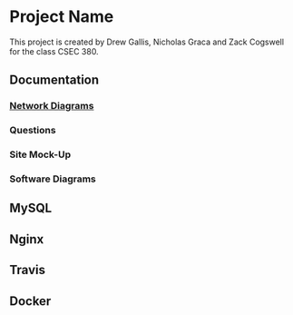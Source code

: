 # Project Name

This project is created by Drew Gallis, Nicholas Graca and Zack Cogswell for the class CSEC 380.

## Documentation
### [Network Diagrams](https://github.com/drewgallis/csec380-p1/tree/master/Documentation/Network%20Diagrams)

### Questions

### Site Mock-Up

### Software Diagrams

## MySQL

## Nginx

## Travis

## Docker
